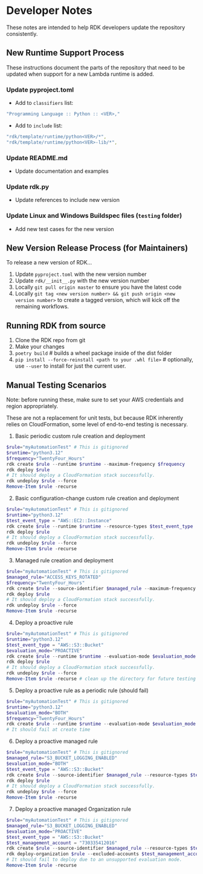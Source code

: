 # Developer Notes

These notes are intended to help RDK developers update the repository consistently.

## New Runtime Support Process

These instructions document the parts of the repository that need to be updated when support for a new Lambda runtime is added.

### Update pyproject.toml

- Add to `classifiers` list:

```yaml
"Programming Language :: Python :: <VER>,"
```

- Add to `include` list:

```yaml
"rdk/template/runtime/python<VER>/*",
"rdk/template/runtime/python<VER>-lib/*",
```

### Update README.md

- Update documentation and examples

### Update rdk.py

- Update references to include new version

### Update Linux and Windows Buildspec files (`testing` folder)

- Add new test cases for the new version

## New Version Release Process (for Maintainers)

To release a new version of RDK...

1. Update `pyproject.toml` with the new version number
2. Update `rdk/__init__.py` with the new version number
3. Locally `git pull origin master` to ensure you have the latest code
4. Locally `git tag <new version number> && git push origin <new version number>` to create a tagged version, which will kick off the remaining workflows.

## Running RDK from source

1. Clone the RDK repo from git
2. Make your changes
3. `poetry build` # builds a wheel package inside of the dist folder
4. `pip install --force-reinstall <path to your .whl file>` # optionally, use `--user` to install for just the current user.

## Manual Testing Scenarios

Note: before running these, make sure to set your AWS credentials and region appropriately.

These are not a replacement for unit tests, but because RDK inherently relies on CloudFormation, some level of end-to-end testing is necessary.

1. Basic periodic custom rule creation and deployment
```powershell
$rule="myAutomationTest" # This is gitignored
$runtime="python3.12"
$frequency="TwentyFour_Hours"
rdk create $rule --runtime $runtime --maximum-frequency $frequency
rdk deploy $rule
# It should deploy a CloudFormation stack successfully.
rdk undeploy $rule --force
Remove-Item $rule -recurse
```
2. Basic configuration-change custom rule creation and deployment
```powershell
$rule="myAutomationTest" # This is gitignored
$runtime="python3.12"
$test_event_type = "AWS::EC2::Instance"
rdk create $rule --runtime $runtime --resource-types $test_event_type
rdk deploy $rule
# It should deploy a CloudFormation stack successfully.
rdk undeploy $rule --force
Remove-Item $rule -recurse
```
3. Managed rule creation and deployment
```powershell
$rule="myAutomationTest" # This is gitignored
$managed_rule="ACCESS_KEYS_ROTATED"
$frequency="TwentyFour_Hours"
rdk create $rule --source-identifier $managed_rule --maximum-frequency $frequency
rdk deploy $rule
# It should deploy a CloudFormation stack successfully.
rdk undeploy $rule --force
Remove-Item $rule -recurse
```

4. Deploy a proactive rule
```powershell
$rule="myAutomationTest" # This is gitignored
$runtime="python3.12"
$test_event_type = "AWS::S3::Bucket"
$evaluation_mode="PROACTIVE"
rdk create $rule --runtime $runtime --evaluation-mode $evaluation_mode --resource-types $test_event_type
rdk deploy $rule
# It should deploy a CloudFormation stack successfully.
rdk undeploy $rule --force
Remove-Item $rule -recurse # clean up the directory for future testing
```

5. Deploy a proactive rule as a periodic rule (should fail)
```powershell
$rule="myAutomationTest" # This is gitignored
$runtime="python3.12"
$evaluation_mode="BOTH"
$frequency="TwentyFour_Hours"
rdk create $rule --runtime $runtime --evaluation-mode $evaluation_mode --maximum-frequency $frequency
# It should fail at create time
```

6. Deploy a proactive managed rule
```powershell
$rule="myAutomationTest" # This is gitignored
$managed_rule="S3_BUCKET_LOGGING_ENABLED"
$evaluation_mode="BOTH"
$test_event_type = "AWS::S3::Bucket"
rdk create $rule --source-identifier $managed_rule --resource-types $test_event_type --evaluation-mode $evaluation_mode
rdk deploy $rule
# It should deploy a CloudFormation stack successfully.
rdk undeploy $rule --force
Remove-Item $rule -recurse
```

7. Deploy a proactive managed Organization rule
```powershell
$rule="myAutomationTest" # This is gitignored
$managed_rule="S3_BUCKET_LOGGING_ENABLED"
$evaluation_mode="PROACTIVE"
$test_event_type = "AWS::S3::Bucket"
$test_management_account = "730335412016"
rdk create $rule --source-identifier $managed_rule --resource-types $test_event_type --evaluation-mode $evaluation_mode
rdk deploy-organization $rule --excluded-accounts $test_management_account
# It should fail to deploy due to an unsupported evaluation mode.
Remove-Item $rule -recurse
```
